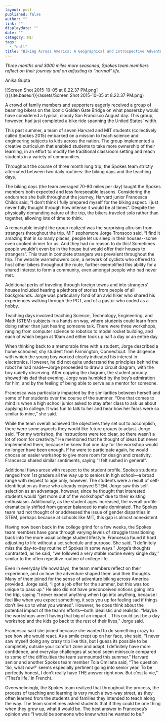 ```yaml
---
layout: post
published: false
author: ""
link: ""
displaydate: ""
date: ""
category: MIT
tags: 
  - "null"
title: "Biking Across America: A Geographical and Introspective Adventure"
---
```


_Three months and 3000 miles more seasoned, Spokes team members reflect on their journey and on adjusting to “normal” life._

Anika Gupta

![Screen Shot 2015-10-05 at 8.22.37 PM.png]({{site.baseurl}}/assets/Screen Shot 2015-10-05 at 8.22.37 PM.png)

A crowd of family members and supporters eagerly received a group of beaming bikers on the iconic Golden Gate Bridge on what passersby would have considered a typical, cloudy San Francisco August day. This group, however, had just completed a bike ride spanning the United States’ width.

This past summer, a team of seven Harvard and MIT students (collectively called Spokes 2015) embarked on a mission to teach science and engineering subjects to kids across the nation. The group implemented a creative curriculum that enabled students to take more ownership of their learning, in an effort to modify the traditional classroom setting and reach students in a variety of communities.

Throughout the course of three month long trip, the Spokes team strictly alternated between two daily routines: the biking days and the teaching days.

The biking days (the team averaged 70-80 miles per day) taught the Spokes members both expected and less foreseeable lessons.  Considering the endurance she built throughout the journey, Harvard junior Francesca Childs said, “I don't think I fully prepared myself for the biking aspect. I just never fully thought through how intense it would be at times”. Despite the physically demanding nature of the trip, the bikers traveled solo rather than together, allowing lots of time to think.

A remarkable insight the group realized was the surprising altruism from strangers throughout the trip. MIT sophomore Jorge Tronsoco said, “I find it amazing that in so many places, people let us sleep in their houses--some even cooked dinner for us. And they had no reason to do this! Sometimes people wouldn’t even be in the house but would offer their houses to strangers”. This trust in complete strangers was prevalent throughout the trip. The website warmshowers.com, a network of cyclists who offered to host other bikers throughout the route, further exemplified this ability for a shared interest to form a community, even amongst people who had never met.

Additional perks of traveling through foreign towns and into strangers’ houses included hearing a plethora of stories from people of all backgrounds. Jorge was particularly fond of an avid hiker who shared his experiences walking through the PCT, and of a pastor who coded as a hobby.

Teaching days involved teaching Science, Technology, Engineering, and Math (STEM) subjects in a hands on way, where students could learn from doing rather than just hearing someone talk. There were three workshops, ranging from computer science to robotics to model rocket building, and each of which began at 10am and either took up half a day or an entire day.

When thinking back to a memorable time with a student, Jorge described a home schooled, shy student from Farmington, Connecticut. The diligence with which the young boy worked clearly indicated his interest in electronics. However, he did not quite understand the principles behind the robot he had made—Jorge proceeded to draw a circuit diagram, with the boy quietly observing. After copying the diagram, the student proudly showed his dad that evening. Jorge was humbled by the boy’s admiration for him, and by the feeling of being able to serve as a mentor for someone.

Francesca was particularly impacted by the similarities between herself and some of her students over the course of the summer. “One that comes to mind is when a high school junior asked to stay after class to ask us about applying to college. It was fun to talk to her and hear how her fears were so similar to mine,” she said.

While the team overall achieved the objectives they set out to accomplish, there were some aspects they would like future groups to adjust. Jorge said, “For my workshop, the instructions were too clear, so there wasn’t a lot of room for creativity.” He mentioned that he thought of ideas but never implemented them, because he knew that one day for the workshop would no longer have been enough. If he were to participate again, he would choose an easier workshop to give more room for design and creativity. Francesca shared similar sentiments, saying “I felt rushed in general”. 

Additional flaws arose with respect to the student profile. Spokes students ranged from 1st graders all the way up to seniors in high school—a broad range with respect to age only, however. The students were a result of self-identification as those who already enjoyed STEM. Jorge saw this self-selection as an advantage, however, since he thought that interested students would “get more out of the workshops” due to their existing enthusiasm. Additionally, as the student ages increased, the overall profile dramatically shifted from gender balanced to male dominated. The Spokes team had not thought of or addressed the issue of gender disparities in STEM, perhaps because at schools like MIT, this gap is almost nonexistent.

Having now been back in the college grind for a few weeks, the Spokes team members have gone through varying levels of struggle transitioning back into the more usual college student lifestyle. Francesca found it hard adjusting to life without a set schedule and purpose. She said, “I definitely miss the day-to-day routine of Spokes in some ways.” Jorge’s thoughts contrasted, as he said, “we followed a very stable routine every single day,” similar to the often repetitive routine of college life.

Even in everyday life nowadays, the team members reflect on their experience, and on how the adventure shaped them and their thoughts. Many of them joined for the sense of adventure biking across America provided. Jorge said, “I got a job offer for the summer, but this was too unique to pass up.” He also did not have preconceived notions going into the trip, saying “I never expect anything when I go into anything, because I feel like when you expect something, it sets you up for feeling sad if things don’t live up to what you wanted”. However, he does think about the potential impact of the team’s efforts—both idealistic and realistic. “Maybe the workshops aren’t having that big of an impact… This could just be a day workshop and the kids go back to the rest of their lives,” Jorge said.

Francesca said she joined because she wanted to do something crazy to see how she would react. As a smile crept up on her face, she said, “I never saw myself doing any crazy trip like this, but I guess its possible to be completely outside your comfort zone and adapt. I definitely have more confidence, and everyday challenges at school seem miniscule compared to some of the difficulties the team surmounted this summer.” Harvard senior and another Spokes team member Tola Omilana said, “The question ‘So, what now?’ seems especially pertinent going into senior year. To be perfectly honest, I don’t really have THE answer right now. But c’est la vie,” (‘That’s life,’ in French).

Overwhelmingly, the Spokes team realized that throughout the process, the process of teaching and learning is very much a two-way street, as they often learned from the students and families they intended to teach along the way. The team sometimes asked students that if they could be one thing when they grew up, what it would be. The best answer in Francesca’s opinion was “I would be someone who knew what he wanted to be.”
